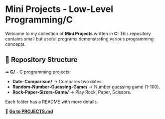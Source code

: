 # **Mini Projects - Low-Level Programming/C**

Welcome to my collection of **Mini Projects** written in **C**! This repository contains small but useful programs demonstrating various programming concepts.

## 📂 Repository Structure

➡ **C/** - C programming projects:
  - **Date-Comparison/** → Compares two dates.
  - **Random-Number-Guessing-Game/** → Number guessing game (1-100).
  - **Rock-Paper-Sizors-Game/** → Play Rock, Paper, Scissors.

Each folder has a README with more details.

📌 **[Go to PROJECTS.md](#projectsmd)**
